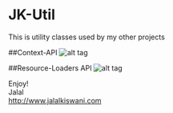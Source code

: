 # JK-Util
This is utility classes used by my other projects

##Context-API
![alt tag](https://github.com/kiswanij/jk-util/blob/master/design/context.PNG)

##Resource-Loaders API
![alt tag](https://github.com/kiswanij/jk-util/blob/master/design/resource-loader)

Enjoy!  
Jalal   
http://www.jalalkiswani.com


